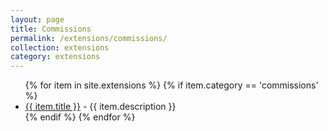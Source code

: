 ```yaml
---
layout: page
title: Commissions
permalink: /extensions/commissions/
collection: extensions
category: extensions
---
```


<ul>
{% for item in site.extensions %}
    {% if item.category == 'commissions' %}
      <li><a href="{{ item.url }}">{{ item.title }}</a>
        - {{ item.description }}
      </li>
  {% endif %}
{% endfor %}
</ul>